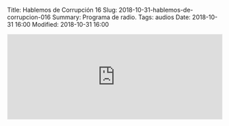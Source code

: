 Title: Hablemos de Corrupción 16
Slug: 2018-10-31-hablemos-de-corrupcion-016
Summary: Programa de radio.
Tags: audios
Date: 2018-10-31 16:00
Modified: 2018-10-31 16:00


<iframe id='audio_35803854' frameborder='0' allowfullscreen='' scrolling='no' height='200' style='border:1px solid #EEE; box-sizing:border-box; width:100%;' src="https://mx.ivoox.com/es/player_ej_35803854_4_1.html?c1=ff6600"></iframe>
